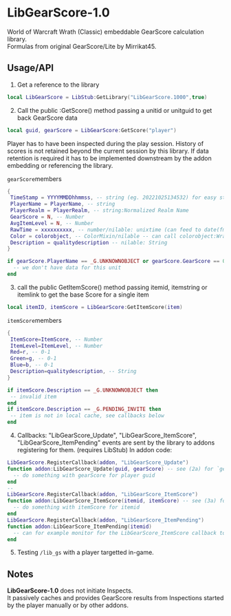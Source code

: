 # LibGearScore-1.0
World of Warcraft Wrath (Classic) embeddable GearScore calculation library.  
Formulas from original GearScore/Lite by Mirrikat45.

## Usage/API
1. Get a reference to the library
 ```lua
 local LibGearScore = LibStub:GetLibrary("LibGearScore.1000",true)
 ```

2. Call the public :GetScore() method passing a unitid or unitguid to get back GearScore data
 ```lua
 local guid, gearScore = LibGearScore:GetScore("player")
 ```

 Player has to have been inspected during the play session. 
 History of scores is not retained beyond the current session by this library.
 If data retention is required it has to be implemented downstream by the addon embedding or referencing the library.
 
 `gearScore`members
 ```lua
 {
  TimeStamp = YYYYMMDDhhmmss, -- string (eg. 20221025134532) for easy string sortable comparisons
  PlayerName = PlayerName, -- string
  PlayerRealm = PlayerRealm, -- string:Normalized Realm Name
  GearScore = N, -- Number
  AvgItemLevel = N, -- Number
  RawTime = xxxxxxxxxx, -- number/nilable: unixtime (can feed to date(fmt,RawTime) to get back human readable datetime)
  Color = colorobject, -- ColorMixin/nilable -- can call colorobject:WrapTextInColorCode(text) for example
  Description = qualitydescription -- nilable: String
 }
 ```
 ```lua
 if gearScore.PlayerName == _G.UNKNOWNOBJECT or gearScore.GearScore == 0 then
   -- we don't have data for this unit
 end
 ```
3. call the public GetItemScore() method passing itemid, itemstring or itemlink to get the base Score for a single item
 
 ```lua
 local itemID, itemScore = LibGearScore:GetItemScore(item)
 ```
 `itemScore`members
 ```lua
 {
  ItemScore=ItemScore, -- Number
  ItemLevel=ItemLevel, -- Number
  Red=r, -- 0-1
  Green=g, -- 0-1
  Blue=b, -- 0-1
  Description=qualitydescription, -- String
 }
 ```
 ```lua
 if itemScore.Description == _G.UNKNOWNOBJECT then
  -- invalid item
 end
 if itemScore.Description == _G.PENDING_INVITE then
  -- item is not in local cache, see callbacks below
 end
 ```
 
 4.  Callbacks: 
  "LibGearScore_Update", "LibGearScore_ItemScore", "LibGearScore_ItemPending" events are sent by the library to addons registering for them.
  (requires LibStub)
  In addon code:
  ```lua
  LibGearScore.RegisterCallback(addon, "LibGearScore_Update")
  function addon:LibGearScore_Update(guid, gearScore) -- see (2a) for `gearScore` members
    -- do something with gearScore for player guid
  end
  --
  LibGearScore.RegisterCallback(addon, "LibGearScore_ItemScore")
  function addon:LibGearScore_ItemScore(itemid, itemScore) -- see (3a) for `itemScore` members
    -- do something with itemScore for itemid
  end
  LibGearScore.RegisterCallback(addon, "LibGearScore_ItemPending")
  function addon:LibGearScore_ItemPending(itemid)
    -- can for example monitor for the LibGearScore_ItemScore callback to have final item data
  end
  ```
5. Testing
 `/lib_gs` with a player targetted in-game.

## Notes
  **LibGearScore-1.0** does not initiate Inspects.  
  It passively caches and provides GearScore results from Inspections started by the player manually or by other addons.
